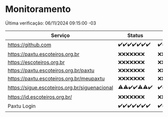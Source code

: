 # Monitoramento

Última verificação: 06/11/2024 09:15:00 -03

|Serviço|Status|Últimas 24h|
|---|---|---|
|https://github.com|<span title="2024-10-30: OK=22">✔️</span><span title="2024-10-31: OK=23">✔️</span><span title="2024-11-01: OK=23">✔️</span><span title="2024-11-02: OK=23">✔️</span><span title="2024-11-03: OK=23">✔️</span><span title="2024-11-04: OK=23">✔️</span><span title="2024-11-05: OK=11">✔️</span>|<span title="05/11/2024 09:15:00 -03 : 200">✔️</span><span title="05/11/2024 10:15:00 -03 : 200">✔️</span><span title="05/11/2024 11:07:00 -03 : 200">✔️</span><span title="05/11/2024 12:08:00 -03 : 200">✔️</span><span title="05/11/2024 13:10:00 -03 : 200">✔️</span><span title="05/11/2024 14:08:00 -03 : 200">✔️</span><span title="05/11/2024 15:10:00 -03 : 200">✔️</span><span title="05/11/2024 16:05:00 -03 : 200">✔️</span><span title="05/11/2024 17:09:00 -03 : 200">✔️</span><span title="05/11/2024 18:07:00 -03 : 200">✔️</span><span title="05/11/2024 19:07:00 -03 : 200">✔️</span><span title="05/11/2024 20:08:00 -03 : 200">✔️</span><span title="05/11/2024 21:39:00 -03 : 200">✔️</span><span title="05/11/2024 23:08:00 -03 : 200">✔️</span><span title="06/11/2024 00:11:00 -03 : 200">✔️</span><span title="06/11/2024 01:11:00 -03 : 200">✔️</span><span title="06/11/2024 02:08:00 -03 : 200">✔️</span><span title="06/11/2024 03:12:00 -03 : 200">✔️</span><span title="06/11/2024 04:08:00 -03 : 200">✔️</span><span title="06/11/2024 05:12:00 -03 : 200">✔️</span><span title="06/11/2024 06:08:00 -03 : 200">✔️</span><span title="06/11/2024 07:09:00 -03 : 200">✔️</span><span title="06/11/2024 08:07:00 -03 : 200">✔️</span><span title="06/11/2024 09:15:00 -03 : 200">✔️</span>|
|https://paxtu.escoteiros.org.br|<span title="2024-10-30: Falhas=22">❌</span><span title="2024-10-31: Falhas=23">❌</span><span title="2024-11-01: Falhas=23">❌</span><span title="2024-11-02: Falhas=23">❌</span><span title="2024-11-03: Falhas=23">❌</span><span title="2024-11-04: Falhas=23">❌</span><span title="2024-11-05: Falhas=11">❌</span>|<span title="05/11/2024 09:15:00 -03 : 403">❌</span><span title="05/11/2024 10:15:00 -03 : 403">❌</span><span title="05/11/2024 11:07:00 -03 : 403">❌</span><span title="05/11/2024 12:08:00 -03 : 403">❌</span><span title="05/11/2024 13:10:00 -03 : 403">❌</span><span title="05/11/2024 14:08:00 -03 : 403">❌</span><span title="05/11/2024 15:10:00 -03 : 403">❌</span><span title="05/11/2024 16:05:00 -03 : 403">❌</span><span title="05/11/2024 17:09:00 -03 : 403">❌</span><span title="05/11/2024 18:07:00 -03 : 403">❌</span><span title="05/11/2024 19:07:00 -03 : 403">❌</span><span title="05/11/2024 20:08:00 -03 : 403">❌</span><span title="05/11/2024 21:39:00 -03 : 403">❌</span><span title="05/11/2024 23:08:00 -03 : 403">❌</span><span title="06/11/2024 00:11:00 -03 : 403">❌</span><span title="06/11/2024 01:11:00 -03 : 403">❌</span><span title="06/11/2024 02:08:00 -03 : 403">❌</span><span title="06/11/2024 03:12:00 -03 : 403">❌</span><span title="06/11/2024 04:08:00 -03 : 403">❌</span><span title="06/11/2024 05:12:00 -03 : 403">❌</span><span title="06/11/2024 06:08:00 -03 : 403">❌</span><span title="06/11/2024 07:09:00 -03 : 403">❌</span><span title="06/11/2024 08:07:00 -03 : 403">❌</span><span title="06/11/2024 09:15:00 -03 : 403">❌</span>|
|https://escoteiros.org.br|<span title="2024-10-30: Falhas=22">❌</span><span title="2024-10-31: Falhas=23">❌</span><span title="2024-11-01: Falhas=23">❌</span><span title="2024-11-02: Falhas=23">❌</span><span title="2024-11-03: Falhas=23">❌</span><span title="2024-11-04: Falhas=23">❌</span><span title="2024-11-05: Falhas=11">❌</span>|<span title="05/11/2024 09:15:00 -03 : 403">❌</span><span title="05/11/2024 10:15:00 -03 : 403">❌</span><span title="05/11/2024 11:07:00 -03 : 403">❌</span><span title="05/11/2024 12:08:00 -03 : 403">❌</span><span title="05/11/2024 13:10:00 -03 : 403">❌</span><span title="05/11/2024 14:08:00 -03 : 403">❌</span><span title="05/11/2024 15:10:00 -03 : 403">❌</span><span title="05/11/2024 16:05:00 -03 : 403">❌</span><span title="05/11/2024 17:09:00 -03 : 403">❌</span><span title="05/11/2024 18:07:00 -03 : 403">❌</span><span title="05/11/2024 19:07:00 -03 : 403">❌</span><span title="05/11/2024 20:08:00 -03 : 403">❌</span><span title="05/11/2024 21:39:00 -03 : 403">❌</span><span title="05/11/2024 23:08:00 -03 : 403">❌</span><span title="06/11/2024 00:11:00 -03 : 403">❌</span><span title="06/11/2024 01:11:00 -03 : 403">❌</span><span title="06/11/2024 02:08:00 -03 : 403">❌</span><span title="06/11/2024 03:12:00 -03 : 403">❌</span><span title="06/11/2024 04:08:00 -03 : 403">❌</span><span title="06/11/2024 05:12:00 -03 : 403">❌</span><span title="06/11/2024 06:08:00 -03 : 403">❌</span><span title="06/11/2024 07:09:00 -03 : 403">❌</span><span title="06/11/2024 08:07:00 -03 : 403">❌</span><span title="06/11/2024 09:15:00 -03 : 403">❌</span>|
|https://paxtu.escoteiros.org.br/paxtu|<span title="2024-10-30: Falhas=22">❌</span><span title="2024-10-31: Falhas=23">❌</span><span title="2024-11-01: Falhas=23">❌</span><span title="2024-11-02: Falhas=23">❌</span><span title="2024-11-03: Falhas=23">❌</span><span title="2024-11-04: Falhas=23">❌</span><span title="2024-11-05: Falhas=11">❌</span>|<span title="05/11/2024 09:15:00 -03 : 403">❌</span><span title="05/11/2024 10:15:00 -03 : 403">❌</span><span title="05/11/2024 11:07:00 -03 : 403">❌</span><span title="05/11/2024 12:08:00 -03 : 403">❌</span><span title="05/11/2024 13:10:00 -03 : 403">❌</span><span title="05/11/2024 14:08:00 -03 : 403">❌</span><span title="05/11/2024 15:10:00 -03 : 403">❌</span><span title="05/11/2024 16:05:00 -03 : 403">❌</span><span title="05/11/2024 17:09:00 -03 : 403">❌</span><span title="05/11/2024 18:07:00 -03 : 403">❌</span><span title="05/11/2024 19:07:00 -03 : 403">❌</span><span title="05/11/2024 20:08:00 -03 : 403">❌</span><span title="05/11/2024 21:39:00 -03 : 403">❌</span><span title="05/11/2024 23:08:00 -03 : 403">❌</span><span title="06/11/2024 00:11:00 -03 : 403">❌</span><span title="06/11/2024 01:11:00 -03 : 403">❌</span><span title="06/11/2024 02:08:00 -03 : 403">❌</span><span title="06/11/2024 03:12:00 -03 : 403">❌</span><span title="06/11/2024 04:08:00 -03 : 403">❌</span><span title="06/11/2024 05:12:00 -03 : 403">❌</span><span title="06/11/2024 06:08:00 -03 : 403">❌</span><span title="06/11/2024 07:09:00 -03 : 403">❌</span><span title="06/11/2024 08:07:00 -03 : 403">❌</span><span title="06/11/2024 09:15:00 -03 : 403">❌</span>|
|https://paxtu.escoteiros.org.br/meupaxtu|<span title="2024-10-30: Falhas=22">❌</span><span title="2024-10-31: Falhas=23">❌</span><span title="2024-11-01: Falhas=23">❌</span><span title="2024-11-02: Falhas=23">❌</span><span title="2024-11-03: Falhas=23">❌</span><span title="2024-11-04: Falhas=23">❌</span><span title="2024-11-05: Falhas=11">❌</span>|<span title="05/11/2024 09:15:00 -03 : 403">❌</span><span title="05/11/2024 10:15:00 -03 : 403">❌</span><span title="05/11/2024 11:07:00 -03 : 403">❌</span><span title="05/11/2024 12:08:00 -03 : 403">❌</span><span title="05/11/2024 13:10:00 -03 : 403">❌</span><span title="05/11/2024 14:08:00 -03 : 403">❌</span><span title="05/11/2024 15:10:00 -03 : 403">❌</span><span title="05/11/2024 16:05:00 -03 : 403">❌</span><span title="05/11/2024 17:09:00 -03 : 403">❌</span><span title="05/11/2024 18:07:00 -03 : 403">❌</span><span title="05/11/2024 19:07:00 -03 : 403">❌</span><span title="05/11/2024 20:08:00 -03 : 403">❌</span><span title="05/11/2024 21:39:00 -03 : 403">❌</span><span title="05/11/2024 23:08:00 -03 : 403">❌</span><span title="06/11/2024 00:11:00 -03 : 403">❌</span><span title="06/11/2024 01:11:00 -03 : 403">❌</span><span title="06/11/2024 02:08:00 -03 : 403">❌</span><span title="06/11/2024 03:12:00 -03 : 403">❌</span><span title="06/11/2024 04:08:00 -03 : 403">❌</span><span title="06/11/2024 05:12:00 -03 : 403">❌</span><span title="06/11/2024 06:08:00 -03 : 403">❌</span><span title="06/11/2024 07:09:00 -03 : 403">❌</span><span title="06/11/2024 08:07:00 -03 : 403">❌</span><span title="06/11/2024 09:15:00 -03 : 403">❌</span>|
|https://sigue.escoteiros.org.br/siguenacional|<span title="2024-10-30: OK=21, Falhas=1">⚠️</span><span title="2024-10-31: OK=22, Falhas=1">⚠️</span><span title="2024-11-01: OK=23">✔️</span><span title="2024-11-02: OK=23">✔️</span><span title="2024-11-03: OK=22, Falhas=1">⚠️</span><span title="2024-11-04: OK=22, Falhas=1">⚠️</span><span title="2024-11-05: OK=11">✔️</span>|<span title="05/11/2024 09:15:00 -03 : 200">✔️</span><span title="05/11/2024 10:15:00 -03 : 200">✔️</span><span title="05/11/2024 11:07:00 -03 : 200">✔️</span><span title="05/11/2024 12:08:00 -03 : 200">✔️</span><span title="05/11/2024 13:10:00 -03 : 200">✔️</span><span title="05/11/2024 14:08:00 -03 : 200">✔️</span><span title="05/11/2024 15:10:00 -03 : 200">✔️</span><span title="05/11/2024 16:05:00 -03 : 200">✔️</span><span title="05/11/2024 17:09:00 -03 : 200">✔️</span><span title="05/11/2024 18:07:00 -03 : 200">✔️</span><span title="05/11/2024 19:07:00 -03 : 200">✔️</span><span title="05/11/2024 20:08:00 -03 : 200">✔️</span><span title="05/11/2024 21:39:00 -03 : 200">✔️</span><span title="05/11/2024 23:08:00 -03 : 0">❌</span><span title="06/11/2024 00:11:00 -03 : 200">✔️</span><span title="06/11/2024 01:11:00 -03 : 200">✔️</span><span title="06/11/2024 02:08:00 -03 : 200">✔️</span><span title="06/11/2024 03:12:00 -03 : 200">✔️</span><span title="06/11/2024 04:08:00 -03 : 200">✔️</span><span title="06/11/2024 05:12:00 -03 : 200">✔️</span><span title="06/11/2024 06:08:00 -03 : 200">✔️</span><span title="06/11/2024 07:09:00 -03 : 200">✔️</span><span title="06/11/2024 08:07:00 -03 : 200">✔️</span><span title="06/11/2024 09:15:00 -03 : 200">✔️</span>|
|https://id.escoteiros.org.br/|<span title="2024-10-30: Falhas=22">❌</span><span title="2024-10-31: Falhas=23">❌</span><span title="2024-11-01: Falhas=23">❌</span><span title="2024-11-02: Falhas=23">❌</span><span title="2024-11-03: Falhas=23">❌</span><span title="2024-11-04: Falhas=23">❌</span><span title="2024-11-05: Falhas=11">❌</span>|<span title="05/11/2024 09:15:00 -03 : 403">❌</span><span title="05/11/2024 10:15:00 -03 : 403">❌</span><span title="05/11/2024 11:07:00 -03 : 403">❌</span><span title="05/11/2024 12:08:00 -03 : 403">❌</span><span title="05/11/2024 13:10:00 -03 : 403">❌</span><span title="05/11/2024 14:08:00 -03 : 403">❌</span><span title="05/11/2024 15:10:00 -03 : 403">❌</span><span title="05/11/2024 16:05:00 -03 : 403">❌</span><span title="05/11/2024 17:09:00 -03 : 403">❌</span><span title="05/11/2024 18:07:00 -03 : 403">❌</span><span title="05/11/2024 19:07:00 -03 : 403">❌</span><span title="05/11/2024 20:08:00 -03 : 403">❌</span><span title="05/11/2024 21:39:00 -03 : 403">❌</span><span title="05/11/2024 23:08:00 -03 : 403">❌</span><span title="06/11/2024 00:11:00 -03 : 403">❌</span><span title="06/11/2024 01:11:00 -03 : 403">❌</span><span title="06/11/2024 02:08:00 -03 : 403">❌</span><span title="06/11/2024 03:12:00 -03 : 403">❌</span><span title="06/11/2024 04:08:00 -03 : 403">❌</span><span title="06/11/2024 05:12:00 -03 : 403">❌</span><span title="06/11/2024 06:08:00 -03 : 403">❌</span><span title="06/11/2024 07:09:00 -03 : 403">❌</span><span title="06/11/2024 08:07:00 -03 : 403">❌</span><span title="06/11/2024 09:15:00 -03 : 403">❌</span>|
|Paxtu Login|<span title="2024-10-30: OK=22">✔️</span><span title="2024-10-31: OK=23">✔️</span><span title="2024-11-01: OK=23">✔️</span><span title="2024-11-02: OK=23">✔️</span><span title="2024-11-03: OK=23">✔️</span><span title="2024-11-04: OK=23">✔️</span><span title="2024-11-05: OK=11">✔️</span>|<span title="05/11/2024 09:15:00 -03 : 200">✔️</span><span title="05/11/2024 10:15:00 -03 : 200">✔️</span><span title="05/11/2024 11:07:00 -03 : 200">✔️</span><span title="05/11/2024 12:08:00 -03 : 200">✔️</span><span title="05/11/2024 13:10:00 -03 : 200">✔️</span><span title="05/11/2024 14:08:00 -03 : 200">✔️</span><span title="05/11/2024 15:10:00 -03 : 200">✔️</span><span title="05/11/2024 16:05:00 -03 : 200">✔️</span><span title="05/11/2024 17:09:00 -03 : 200">✔️</span><span title="05/11/2024 18:07:00 -03 : 200">✔️</span><span title="05/11/2024 19:07:00 -03 : 200">✔️</span><span title="05/11/2024 20:08:00 -03 : 200">✔️</span><span title="05/11/2024 21:39:00 -03 : 200">✔️</span><span title="05/11/2024 23:08:00 -03 : 200">✔️</span><span title="06/11/2024 00:11:00 -03 : 200">✔️</span><span title="06/11/2024 01:11:00 -03 : 200">✔️</span><span title="06/11/2024 02:08:00 -03 : 200">✔️</span><span title="06/11/2024 03:12:00 -03 : 200">✔️</span><span title="06/11/2024 04:08:00 -03 : 200">✔️</span><span title="06/11/2024 05:12:00 -03 : 200">✔️</span><span title="06/11/2024 06:09:00 -03 : 200">✔️</span><span title="06/11/2024 07:09:00 -03 : 200">✔️</span><span title="06/11/2024 08:07:00 -03 : 200">✔️</span><span title="06/11/2024 09:15:00 -03 : 200">✔️</span>|
